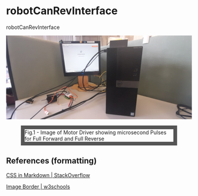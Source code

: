 # robotCanRevInterface
robotCanRevInterface

![imageSetup](/20250508_183058.jpg)

<!-- ![imageMotorDrivingPulsesForwardBackward](/roboticsPMWForwardBackwardParameters.jpg) -->

<figure style= "border: 10px solid #555;>
  <img src="/roboticsPMWForwardBackwardParameters.jpg" alt="Image of Motor Driver showing microsecond Pulses for Full Forward and Full Reverse" style="width:100%">
  <figcaption>Fig.1 - Image of Motor Driver showing microsecond Pulses for Full Forward and Full Reverse</figcaption>
</figure>

## References (formatting)

[CSS in Markdown | StackOverflow](https://stackoverflow.com/questions/27174946/how-to-use-css-in-markdown)

[Image Border | w3schools](https://www.w3schools.com/howto/howto_css_border_image.asp)
